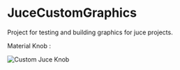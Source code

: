 # JuceCustomGraphics
Project for testing and building graphics for juce projects.

Material Knob :

![Custom Juce Knob](http://robertaron.io/IMAGES/juceKnob.gif)

